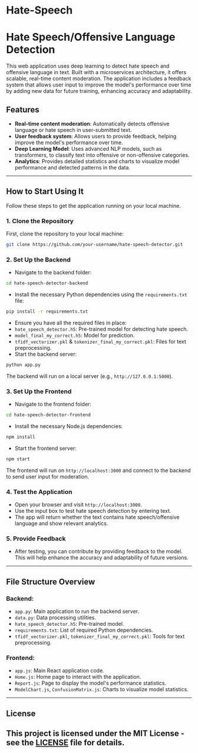 # Hate-Speech
# Hate Speech/Offensive Language Detection
This web application uses deep learning to detect hate speech and offensive language in text. Built
with a microservices architecture, it offers scalable, real-time content moderation. The application
includes a feedback system that allows user input to improve the model's performance over time by
adding new data for future training, enhancing accuracy and adaptability.
## Features
- **Real-time content moderation**: Automatically detects offensive language or hate speech in
user-submitted text.
- **User feedback system**: Allows users to provide feedback, helping improve the model's
performance over time.
- **Deep Learning Model**: Uses advanced NLP models, such as transformers, to classify text into
offensive or non-offensive categories.
- **Analytics**: Provides detailed statistics and charts to visualize model performance and detected
patterns in the data.
---
## How to Start Using It
Follow these steps to get the application running on your local machine.
### 1. Clone the Repository
First, clone the repository to your local machine:
```bash
git clone https://github.com/your-username/hate-speech-detector.git
```
### 2. Set Up the Backend
- Navigate to the backend folder:
```bash
cd hate-speech-detector-backend
```
- Install the necessary Python dependencies using the `requirements.txt` file:
```bash
pip install -r requirements.txt
```
- Ensure you have all the required files in place:
 - `hate_speech_detector.h5`: Pre-trained model for detecting hate speech.
 - `model_final_my_correct.h5`: Model for prediction.
 - `tfidf_vectorizer.pkl` & `tokenizer_final_my_correct.pkl`: Files for text preprocessing.
- Start the backend server:
```bash
python app.py
```
The backend will run on a local server (e.g., `http://127.0.0.1:5000`).
### 3. Set Up the Frontend
- Navigate to the frontend folder:
```bash
cd hate-speech-detector-frontend
```
- Install the necessary Node.js dependencies:
```bash
npm install
```
- Start the frontend server:
```bash
npm start
```
The frontend will run on `http://localhost:3000` and connect to the backend to send user input for
moderation.
### 4. Test the Application
- Open your browser and visit `http://localhost:3000`.
- Use the input box to test hate speech detection by entering text.
- The app will return whether the text contains hate speech/offensive language and show relevant
analytics.
### 5. Provide Feedback
- After testing, you can contribute by providing feedback to the model. This will help enhance the
accuracy and adaptability of future versions.
---
## File Structure Overview
### Backend:
- `app.py`: Main application to run the backend server.
- `data.py`: Data processing utilities.
- `hate_speech_detector.h5`: Pre-trained model.
- `requirements.txt`: List of required Python dependencies.
- `tfidf_vectorizer.pkl`, `tokenizer_final_my_correct.pkl`: Tools for text preprocessing.
### Frontend:
- `app.js`: Main React application code.
- `Home.js`: Home page to interact with the application.
- `Report.js`: Page to display the model's performance statistics.
- `ModelChart.js`, `ConfusionMatrix.js`: Charts to visualize model statistics.
---
## License
This project is licensed under the MIT License - see the [LICENSE](LICENSE) file for details.
---
